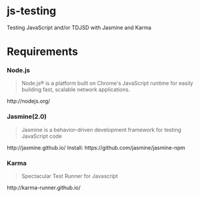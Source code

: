 # js-testing
Testing JavaScript and/or TDJSD with Jasmine and Karma

# Requirements

### Node.js
  <blockquote>Node.js® is a platform built on Chrome's JavaScript runtime for easily building fast, scalable network applications.</blockquote>
  http://nodejs.org/

### Jasmine(2.0)
  <blockquote>Jasmine is a behavior-driven development framework for testing JavaScript code</blockquote>
  http://jasmine.github.io/
  Install: https://github.com/jasmine/jasmine-npm

### Karma
  <blockquote>Spectacular Test Runner for Javascript</blockquote>
  http://karma-runner.github.io/
